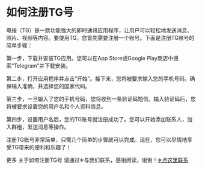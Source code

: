 # 如何注册TG号

电报（TG）是一款功能强大的即时通讯应用程序，让用户可以轻松地发送消息、照片、视频等内容。要使用TG，您首先需要注册一个账号。下面是注册TG账号的简单步骤：

第一步，下载并安装TG应用。您可以在App Store或Google Play商店中搜索“Telegram”并下载安装。

第二步，打开应用程序并点击“开始”。接下来，您将被要求输入您的手机号码。确保输入准确，并选择您的国家代码。

第三步，一旦输入了您的手机号码，您将收到一条验证码短信。输入验证码后，您将被要求设置您的用户名和个人资料信息。

第四步，设置用户名后，您的TG账号就注册成功了。您可以开始添加联系人，加入群组，发送消息等操作。

注册TG账号非常简单，只需几个简单的步骤就可以完成。现在，您可以尽情地享受TG带来的便利和乐趣了！

更多 关于如何注册TG号 请通过✈与我们联系，感谢阅读，谢谢！[✈点这里联系](https://a.k02.cc)